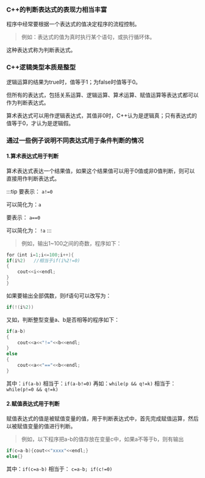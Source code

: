 ### C++的判断表达式的表现力相当丰富

程序中经常要根据一个表达式的值决定程序的流程控制。

>例如：表达式的值为真时执行某个语句，或执行循环体。

这种表达式称为判断表达式。

### C++逻辑类型本质是整型

逻辑运算的结果为true时，值等于1；为false时值等于0。

但所有的表达式，包括关系运算、逻辑运算、算术运算、赋值运算等表达式都可以作为判断表达式。

算术表达式可以用作逻辑表达式，其值非0时，C++认为是逻辑真；只有表达式的值等于0，才认为是逻辑假。

### 通过一些例子说明不同表达式用于条件判断的情况

#### 1.算术表达式用于判断

算术表达式表达一个结果值，如果这个结果值可以用于0值或非0值判断，则可以直接用作判断表达式。

:::tip
要表示： `a!=0`

可以简化为：`a`

要表示： `a==0`

可以简化为： `!a`
:::

>例如，输出1~100之间的奇数，程序如下：
```c++
for（int i=1;i<=100;i++){
if(i%2)   //相当于if(i%2!=0)
{
    cout<<i<<endl;
}
}
```
如果要输出全部偶数，则if语句可以改写为：
```c++
if(!(i%2))
```
又如，判断整型变量a、b是否相等的程序如下：
```c++
if(a-b)
{
    cout<<a<<"!="<<b<<endl;
}
else
{
    cout<<a<<"=="<<b<<endl;
}
```
其中：`if(a-b)`
相当于：`if(a-b!=0)`
再如：`while(p && q!=k)`
相当于：`while(p!=0 && q!=k)`

#### 2.赋值表达式用于判断

赋值表达式的值是被赋值变量的值，用于判断表达式中，首先完成赋值运算，然后以被赋值变量的值进行判断。

>例如，以下程序把a-b的值存放在变量c中，如果a不等于b，则有输出
```c++
if(c=a-b){cout<<"xxxx"<<endl;}
else{}
```
其中：`if(c=a-b)`
相当于： `c=a-b; if(c!=0)`





